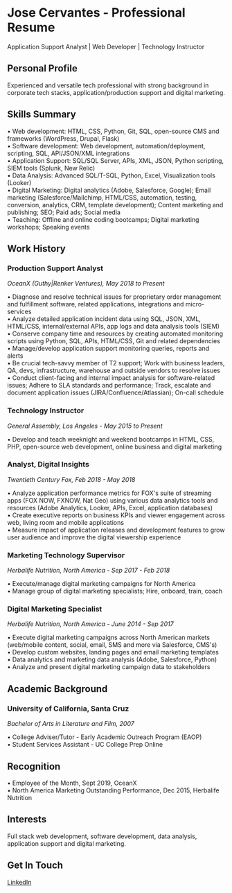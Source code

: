 # Jose Cervantes - Professional Resume

Application Support Analyst | Web Developer | Technology Instructor

## Personal Profile

Experienced and versatile tech professional with strong background in corporate tech stacks, application/production support and digital marketing.

## Skills Summary

• Web development: HTML, CSS, Python, Git, SQL, open-source CMS and frameworks (WordPress, Drupal, Flask)  
• Software development: Web development, automation/deployment, scripting, SQL, API/JSON/XML integrations  
• Application Support: SQL/SQL Server, APIs, XML, JSON, Python scripting, SIEM tools (Splunk, New Relic)  
• Data Analysis: Advanced SQL/T-SQL, Python, Excel, Visualization tools (Looker)  
• Digital Marketing: Digital analytics (Adobe, Salesforce, Google); Email marketing (Salesforce/Mailchimp, HTML/CSS, automation, testing, conversion, analytics, CRM, template development); Content marketing and publishing; SEO; Paid ads; Social media  
• Teaching: Offline and online coding bootcamps; Digital marketing workshops; Speaking events  

## Work History

### Production Support Analyst
*OceanX (Guthy|Renker Ventures), May 2018 to Present*

• Diagnose and resolve technical issues for proprietary order management and fulfillment software, related applications, integrations and micro-services  
• Analyze detailed application incident data using SQL, JSON, XML, HTML/CSS, internal/external APIs, app logs and data analysis tools (SIEM)  
• Conserve company time and resources by creating automated monitoring scripts using Python, SQL, APIs, HTML/CSS, Git and related dependencies  
• Manage/develop application support monitoring queries, reports and alerts  
• Be crucial tech-savvy member of T2 support; Work with business leaders, QA, devs, infrastructure, warehouse and outside vendors to resolve issues  
• Conduct client-facing and internal impact analysis for software-related issues; Adhere to SLA standards and performance; Track, escalate and document application issues (JIRA/Confluence/Atlassian); On-call schedule  

### Technology Instructor
*General Assembly, Los Angeles - May 2015 to Present*

• Develop and teach weeknight and weekend bootcamps in HTML, CSS, PHP, open-source web development, online business and digital marketing  

### Analyst, Digital Insights
*Twentieth Century Fox, Feb 2018 - May 2018*

• Analyze application performance metrics for FOX's suite of streaming apps (FOX NOW, FXNOW, Nat Geo) using various data analytics tools and resources (Adobe Analytics, Looker, APIs, Excel, application databases)  
• Create executive reports on business KPIs and viewer engagement across web, living room and mobile applications  
• Measure impact of application releases and development features to grow user audience and improve the digital viewership experience  

### Marketing Technology Supervisor
*Herbalife Nutrition, North America - Sep 2017 - Feb 2018*

• Execute/manage digital marketing campaigns for North America  
• Manage group of digital marketing specialists; Hire, onboard, train, coach  

### Digital Marketing Specialist
*Herbalife Nutrition, North America - June 2014 - Sep 2017*

• Execute digital marketing campaigns across North American markets (web/mobile content, social, email, SMS and more via Salesforce, CMS's)  
• Develop custom websites, landing pages and email marketing templates  
• Data analytics and marketing data analysis (Adobe, Salesforce, Python)  
• Analyze and present digital marketing campaign data to stakeholders  

## Academic Background
### University of California, Santa Cruz
*Bachelor of Arts in Literature and Film, 2007*

 • College Adviser/Tutor - Early Academic Outreach Program (EAOP)  
 • Student Services Assistant - UC College Prep Online  

## Recognition

• Employee of the Month, Sept 2019, OceanX  
• North America Marketing Outstanding Performance, Dec 2015, Herbalife Nutrition  

## Interests

Full stack web development, software development, data analysis, application support and digital marketing.   

## Get In Touch
[LinkedIn](https://www.linkedin.com/in/jcervantesla/ "Jose Cervantes LinkedIn")











